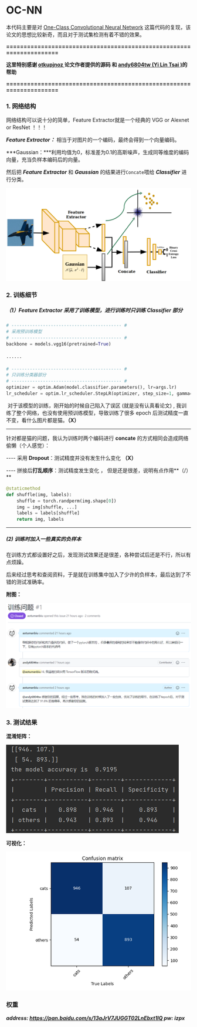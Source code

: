 # OC-NN
本代码主要是对 [One-Class Convolutional Neural Network](https://arxiv.org/pdf/1901.08688.pdf) 这篇代码的复现，该论文的思想比较新奇，而且对于测试集检测有着不错的效果。

**====================================================================**

**这里特别感谢 [otkupjnoz ](https://github.com/otkupjnoz/oc-cnn) 论文作者提供的源码 和  [andy6804tw (Yi Lin Tsai )](https://github.com/1010code/OneClass_NeuralNetwork)的帮助**

**====================================================================**



### 1. 网络结构

网络结构可以说十分的简单，Feature Extractor就是一个经典的 VGG or Alexnet or ResNet ！！！

***Feature Extractor：*** 相当于对图片的一个编码，最终会得到一个向量编码。

***Gaussian：***利用均值为0，标准差为0.1的高斯噪声，生成同等维度的编码向量，充当负样本编码后的向量。

然后把 ***Feature Extractor*** 和 ***Gaussian*** 的结果进行```Concate```喂给 ***Classifier*** 进行分类。



<img src="./files/model.png" style="zoom:100%;" />



### 2. 训练细节

##### （1）***Feature Extractor*** 采用了训练模型，进行训练时只训练 ***Classifier***  部分

```python
# ------------------------------------------ #
# 采用预训练模型
# ------------------------------------------ #
backbone = models.vgg16(pretrained=True)

......

# ------------------------------------------ #
# 只训练分类器部分
# ------------------------------------------ #
optimizer = optim.Adam(model.classifier.parameters(), lr=args.lr)
lr_scheduler = optim.lr_scheduler.StepLR(optimizer, step_size=1, gamma=0.94)
```

​		对于该模型的训练，刚开始的时候自己陷入了误区 (就是没有认真看论文) , 我训练了整个网络，也没有使用预训练模型，导致训练了很多 epoch 后测试精度一直不变，看什么图片都是猫。**（X）**

------

针对都是猫的问题，我认为训练时两个编码进行 **concate** 的方式相同会造成网络偷懒（个人感觉）：

---- 采用 **Dropout**：测试精度并没有发生什么变化 **（X）**

---- 拼接后**打乱顺序**：测试精度发生变化 ， 但是还是很差，说明有点作用**（\/）**

```python
@staticmethod
def shuffle(img, labels):
    shuffle = torch.randperm(img.shape[0])
    img = img[shuffle, ...]
    labels = labels[shuffle]
    return img, labels
```

-------



##### (2) 训练时加入一些真实的负样本

在训练方式都设置好之后，发现测试效果还是很差，各种尝试后还是不行，所以有点烦躁。

后来经过思考和查阅资料，于是就在训练集中加入了少许的负样本，最后达到了不错的测试准确率。

**附图：**

<img src="./files/qa.png" style="zoom:70%;" />



### 3. 测试结果

**混淆矩阵：**



<img src="./files/res.png" style="zoom:100%;" />



**可视化：**



<img src="./files/myplot.png" style="zoom:100%;" />



### 权重

***address: https://pan.baidu.com/s/13aJrV7JUGGT02LnEbxt1IQ pw: izpx***

